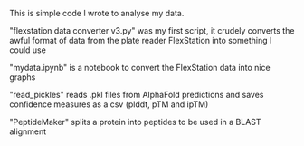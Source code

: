 This is simple code I wrote to analyse my data.

"flexstation data converter v3.py" was my first script, it crudely converts the awful format of data from the plate reader FlexStation into something I could use 

"mydata.ipynb" is a notebook to convert the FlexStation data into nice graphs 

"read_pickles" reads .pkl files from AlphaFold predictions and saves confidence measures as a csv (plddt, pTM and ipTM)

"PeptideMaker" splits a protein into peptides to be used in a BLAST alignment
